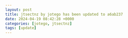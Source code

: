 ```yaml
---
layout: post
title: jtsectnz by jotego has been updated to a6ab237
date: 2024-04-19 08:42:28 +0000
categories: [jotego, jtsectnz]
tags: [update]
---
```


